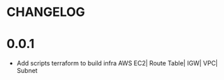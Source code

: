 # CHANGELOG


# 0.0.1
  - Add scripts terraform to build infra AWS EC2| Route Table| IGW| VPC| Subnet
